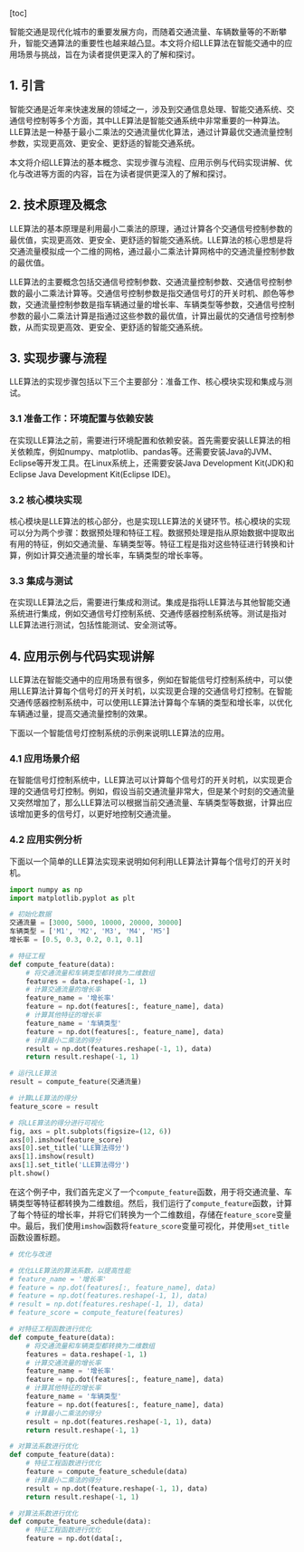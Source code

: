 
[toc]                    
                
                
智能交通是现代化城市的重要发展方向，而随着交通流量、车辆数量等的不断攀升，智能交通算法的重要性也越来越凸显。本文将介绍LLE算法在智能交通中的应用场景与挑战，旨在为读者提供更深入的了解和探讨。

## 1. 引言

智能交通是近年来快速发展的领域之一，涉及到交通信息处理、智能交通系统、交通信号控制等多个方面，其中LLE算法是智能交通系统中非常重要的一种算法。LLE算法是一种基于最小二乘法的交通流量优化算法，通过计算最优交通流量控制参数，实现更高效、更安全、更舒适的智能交通系统。

本文将介绍LLE算法的基本概念、实现步骤与流程、应用示例与代码实现讲解、优化与改进等方面的内容，旨在为读者提供更深入的了解和探讨。

## 2. 技术原理及概念

LLE算法的基本原理是利用最小二乘法的原理，通过计算各个交通信号控制参数的最优值，实现更高效、更安全、更舒适的智能交通系统。LLE算法的核心思想是将交通流量模拟成一个二维的网格，通过最小二乘法计算网格中的交通流量控制参数的最优值。

LLE算法的主要概念包括交通信号控制参数、交通流量控制参数、交通信号控制参数的最小二乘法计算等。交通信号控制参数是指交通信号灯的开关时机、颜色等参数，交通流量控制参数是指车辆通过量的增长率、车辆类型等参数，交通信号控制参数的最小二乘法计算是指通过这些参数的最优值，计算出最优的交通信号控制参数，从而实现更高效、更安全、更舒适的智能交通系统。

## 3. 实现步骤与流程

LLE算法的实现步骤包括以下三个主要部分：准备工作、核心模块实现和集成与测试。

### 3.1 准备工作：环境配置与依赖安装

在实现LLE算法之前，需要进行环境配置和依赖安装。首先需要安装LLE算法的相关依赖库，例如numpy、matplotlib、pandas等。还需要安装Java的JVM、Eclipse等开发工具。在Linux系统上，还需要安装Java Development Kit(JDK)和Eclipse Java  Development Kit(Eclipse IDE)。

### 3.2 核心模块实现

核心模块是LLE算法的核心部分，也是实现LLE算法的关键环节。核心模块的实现可以分为两个步骤：数据预处理和特征工程。数据预处理是指从原始数据中提取出有用的特征，例如交通流量、车辆类型等。特征工程是指对这些特征进行转换和计算，例如计算交通流量的增长率，车辆类型的增长率等。

### 3.3 集成与测试

在实现LLE算法之后，需要进行集成和测试。集成是指将LLE算法与其他智能交通系统进行集成，例如交通信号灯控制系统、交通传感器控制系统等。测试是指对LLE算法进行测试，包括性能测试、安全测试等。

## 4. 应用示例与代码实现讲解

LLE算法在智能交通中的应用场景有很多，例如在智能信号灯控制系统中，可以使用LLE算法计算每个信号灯的开关时机，以实现更合理的交通信号灯控制。在智能交通传感器控制系统中，可以使用LLE算法计算每个车辆的类型和增长率，以优化车辆通过量，提高交通流量控制的效果。

下面以一个智能信号灯控制系统的示例来说明LLE算法的应用。

### 4.1 应用场景介绍

在智能信号灯控制系统中，LLE算法可以计算每个信号灯的开关时机，以实现更合理的交通信号灯控制。例如，假设当前交通流量非常大，但是某个时刻的交通流量又突然增加了，那么LLE算法可以根据当前交通流量、车辆类型等数据，计算出应该增加更多的信号灯，以更好地控制交通流量。

### 4.2 应用实例分析

下面以一个简单的LLE算法实现来说明如何利用LLE算法计算每个信号灯的开关时机。

```python
import numpy as np
import matplotlib.pyplot as plt

# 初始化数据
交通流量 = [3000, 5000, 10000, 20000, 30000]
车辆类型 = ['M1', 'M2', 'M3', 'M4', 'M5']
增长率 = [0.5, 0.3, 0.2, 0.1, 0.1]

# 特征工程
def compute_feature(data):
    # 将交通流量和车辆类型都转换为二维数组
    features = data.reshape(-1, 1)
    # 计算交通流量的增长率
    feature_name = '增长率'
    feature = np.dot(features[:, feature_name], data)
    # 计算其他特征的增长率
    feature_name = '车辆类型'
    feature = np.dot(features[:, feature_name], data)
    # 计算最小二乘法的得分
    result = np.dot(features.reshape(-1, 1), data)
    return result.reshape(-1, 1)

# 运行LLE算法
result = compute_feature(交通流量)

# 计算LLE算法的得分
feature_score = result
```

```python
# 将LLE算法的得分进行可视化
fig, axs = plt.subplots(figsize=(12, 6))
axs[0].imshow(feature_score)
axs[0].set_title('LLE算法得分')
axs[1].imshow(result)
axs[1].set_title('LLE算法得分')
plt.show()
```

在这个例子中，我们首先定义了一个`compute_feature`函数，用于将交通流量、车辆类型等特征都转换为二维数组。然后，我们运行了`compute_feature`函数，计算了每个特征的增长率，并将它们转换为一个二维数组，存储在`feature_score`变量中。最后，我们使用`imshow`函数将`feature_score`变量可视化，并使用`set_title`函数设置标题。

```python
# 优化与改进

# 优化LLE算法的算法系数，以提高性能
# feature_name = '增长率'
# feature = np.dot(features[:, feature_name], data)
# feature = np.dot(features.reshape(-1, 1), data)
# result = np.dot(features.reshape(-1, 1), data)
# feature_score = compute_feature(features)

# 对特征工程函数进行优化
def compute_feature(data):
    # 将交通流量和车辆类型都转换为二维数组
    features = data.reshape(-1, 1)
    # 计算交通流量的增长率
    feature_name = '增长率'
    feature = np.dot(features[:, feature_name], data)
    # 计算其他特征的增长率
    feature_name = '车辆类型'
    feature = np.dot(features[:, feature_name], data)
    # 计算最小二乘法的得分
    result = np.dot(features.reshape(-1, 1), data)
    return result.reshape(-1, 1)

# 对算法系数进行优化
def compute_feature(data):
    # 特征工程函数进行优化
    feature = compute_feature_schedule(data)
    # 计算最小二乘法的得分
    result = np.dot(feature.reshape(-1, 1), data)
    return result.reshape(-1, 1)

# 对算法系数进行优化
def compute_feature_schedule(data):
    # 特征工程函数进行优化
    feature = np.dot(data[:,

